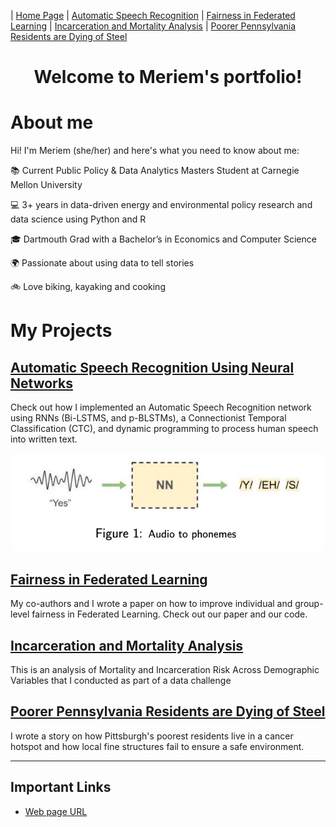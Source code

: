 | [Home Page](https://itsmeriem.github.io/Meriem/)  | [Automatic Speech Recognition](https://github.com/ItsMeriem/Meriem/blob/6b7199860988b530baaee9d295d327d02a0bfb2d/Speech%20Recognition/UtterancetoPhonemeMapping.ipynb) | [Fairness in Federated Learning](https://github.com/ItsMeriem/Meriem/blob/6b7199860988b530baaee9d295d327d02a0bfb2d/Fairness%20in%20FL/fairness_in_FL.md) | [Incarceration and Mortality Analysis](county_analysis.md) | [Poorer Pennsylvania Residents are Dying of Steel](https://carnegiemellon.shorthandstories.com/air-pollution-clairton-pa/index.html)

<h1 align="center">Welcome to Meriem's portfolio!</h1>

# About me

Hi!  I'm Meriem (she/her) and here's what you need to know about me:

📚 Current Public Policy & Data Analytics Masters Student at Carnegie Mellon University

💻 3+ years in data-driven energy and environmental policy research and data science using Python and R

🎓 Dartmouth Grad with a Bachelor’s in Economics and Computer Science

🌍 Passionate about using data to tell stories

🚲 Love biking, kayaking and cooking


# My Projects

## [Automatic Speech Recognition Using Neural Networks](UtterancetoPhonemeMapping.ipynb)
Check out how I implemented an Automatic Speech Recognition network using RNNs (Bi-LSTMS, and p-BLSTMs), a Connectionist Temporal Classification (CTC), and dynamic programming to process human speech into written text.

<p align="center">
    <img src="yes_example.png" width="500">
</p>

## [Fairness in Federated Learning](fairness_in_FL.md) 
My co-authors and I wrote a paper on how to improve individual and group-level fairness in Federated Learning. Check out our paper and our code.

## [Incarceration and Mortality Analysis](county_analysis.md)
This is an analysis of Mortality and Incarceration Risk Across Demographic Variables that I conducted as part of a data challenge

## [Poorer Pennsylvania Residents are Dying of Steel](https://carnegiemellon.shorthandstories.com/air-pollution-clairton-pa/index.html)
I wrote a story on how Pittsburgh's poorest residents live in a cancer hotspot and how local fine structures fail to ensure a safe environment.


---
## Important Links 
- [Web page URL](https://itsmeriem.github.io/Meriem/)
